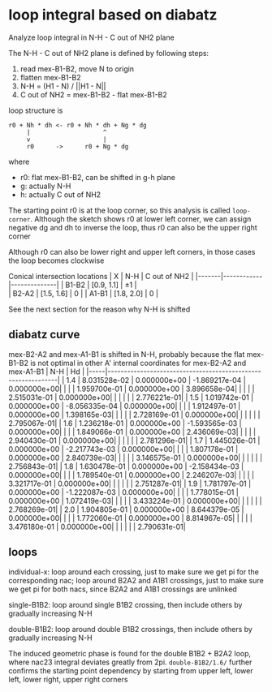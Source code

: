 # loop integral based on diabatz
Analyze loop integral in N-H - C out of NH2 plane

The N-H - C out of NH2 plane is defined by following steps:
1. read mex-B1-B2, move N to origin
2. flatten mex-B1-B2
3. N-H = (H1 - N) / ||H1 - N||
4. C out of NH2 = mex-B1-B2 - flat mex-B1-B2

loop structure is
```
r0 + Nh * dh <- r0 + Nh * dh + Ng * dg
     |                    ^
     v                    |
     r0      ->      r0 + Ng * dg
```
where
* r0: flat mex-B1-B2, can be shifted in g-h plane
* g: actually N-H
* h: actually C out of NH2

The starting point r0 is at the loop corner, so this analysis is called `loop-corner`. Although the sketch shows r0 at lower left corner, we can assign negative dg and dh to inverse the loop, thus r0 can also be the upper right corner

Although r0 can also be lower right and upper left corners, in those cases the loop becomes clockwise

Conical intersection locations
|   X   |    N-H     | C out of NH2 |
|-------|------------|--------------|
| B1-B2 | [0.9, 1.1] |      ±1      |    
| B2-A2 | [1.5, 1.6] |       0      |
| A1-B1 | [1.8, 2.0] |       0      |

See the next section for the reason why N-H is shifted

## diabatz curve
mex-B2-A2 and mex-A1-B1 is shifted in N-H, probably because the flat mex-B1-B2 is not optimal in other A' internal coordinates for mex-B2-A2 and mex-A1-B1
| N-H |                               Hd                             |
|-----|--------------------------------------------------------------|
| 1.4 |  8.031528e-02 |  0.000000e+00 | -1.869217e-04 |  0.000000e+00|
|     |               |  1.959700e-01 |  0.000000e+00 |  3.896658e-04|
|     |               |               |  2.515031e-01 |  0.000000e+00|
|     |               |               |               |  2.776221e-01|
| 1.5 |  1.019742e-01 |  0.000000e+00 | -8.056335e-04 |  0.000000e+00|
|     |               |  1.912497e-01 |  0.000000e+00 |  1.398165e-03|
|     |               |               |  2.728169e-01 |  0.000000e+00|
|     |               |               |               |  2.795067e-01|
| 1.6 |  1.236218e-01 |  0.000000e+00 | -1.593565e-03 |  0.000000e+00|
|     |               |  1.849066e-01 |  0.000000e+00 |  2.436069e-03|
|     |               |               |  2.940430e-01 |  0.000000e+00|
|     |               |               |               |  2.781296e-01|
| 1.7 |  1.445026e-01 |  0.000000e+00 | -2.217743e-03 |  0.000000e+00|
|     |               |  1.807178e-01 |  0.000000e+00 |  2.840739e-03|
|     |               |               |  3.146575e-01 |  0.000000e+00|
|     |               |               |               |  2.756843e-01|
| 1.8 |  1.630478e-01 |  0.000000e+00 | -2.158434e-03 |  0.000000e+00|
|     |               |  1.789540e-01 |  0.000000e+00 |  2.246207e-03|
|     |               |               |  3.321717e-01 |  0.000000e+00|
|     |               |               |               |  2.751287e-01|
| 1.9 |  1.781797e-01 |  0.000000e+00 | -1.222087e-03 |  0.000000e+00|
|     |               |  1.778015e-01 |  0.000000e+00 |  1.072419e-03|
|     |               |               |  3.433224e-01 |  0.000000e+00|
|     |               |               |               |  2.768269e-01|
| 2.0 |  1.904805e-01 |  0.000000e+00 |  8.644379e-05 |  0.000000e+00|
|     |               |  1.772060e-01 |  0.000000e+00 |  8.814967e-05|
|     |               |               |  3.476180e-01 |  0.000000e+00|
|     |               |               |               |  2.790631e-01|

## loops
individual-x: loop around each crossing, just to make sure we get pi for the corresponding nac; loop around B2A2 and A1B1 crossings, just to make sure we get pi for both nacs, since B2A2 and A1B1 crossings are unlinked

single-B1B2: loop around single B1B2 crossing, then include others by gradually increasing N-H

double-B1B2: loop around double B1B2 crossings, then include others by gradually increasing N-H

The induced geometric phase is found for the double B1B2 + B2A2 loop,  where nac23 integral deviates greatly from 2pi. `double-B1B2/1.6/` further confirms the starting point dependency by starting from upper left, lower left, lower right, upper right corners
